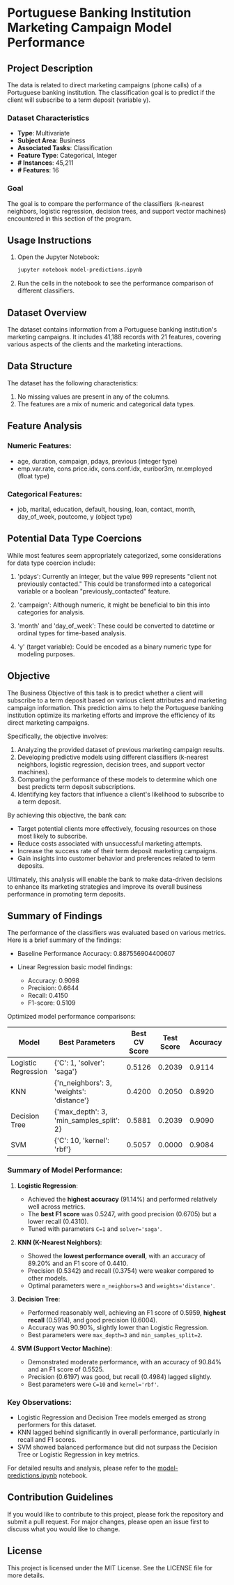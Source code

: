 # Portuguese Banking Institution Marketing Campaign Model Performance

## Project Description
The data is related to direct marketing campaigns (phone calls) of a Portuguese banking institution. The classification goal is to predict if the client will subscribe to a term deposit (variable y).

### Dataset Characteristics
- **Type**: Multivariate
- **Subject Area**: Business
- **Associated Tasks**: Classification
- **Feature Type**: Categorical, Integer
- **# Instances**: 45,211
- **# Features**: 16

### Goal
The goal is to compare the performance of the classifiers (k-nearest neighbors, logistic regression, decision trees, and support vector machines) encountered in this section of the program.

## Usage Instructions
1. Open the Jupyter Notebook:
    ```sh
    jupyter notebook model-predictions.ipynb
    ```
2. Run the cells in the notebook to see the performance comparison of different classifiers.

## Dataset Overview

The dataset contains information from a Portuguese banking institution's marketing campaigns. It includes 41,188 records with 21 features, covering various aspects of the clients and the marketing interactions.

## Data Structure

The dataset has the following characteristics:

1. No missing values are present in any of the columns.
2. The features are a mix of numeric and categorical data types.

## Feature Analysis

### Numeric Features:
- age, duration, campaign, pdays, previous (integer type)
- emp.var.rate, cons.price.idx, cons.conf.idx, euribor3m, nr.employed (float type)

### Categorical Features:
- job, marital, education, default, housing, loan, contact, month, day_of_week, poutcome, y (object type)

## Potential Data Type Coercions

While most features seem appropriately categorized, some considerations for data type coercion include:

1. 'pdays': Currently an integer, but the value 999 represents "client not previously contacted." This could be transformed into a categorical variable or a boolean "previously_contacted" feature.

2. 'campaign': Although numeric, it might be beneficial to bin this into categories for analysis.

3. 'month' and 'day_of_week': These could be converted to datetime or ordinal types for time-based analysis.

4. 'y' (target variable): Could be encoded as a binary numeric type for modeling purposes.


## Objective

The Business Objective of this task is to predict whether a client will subscribe to a term deposit based on various client attributes and marketing campaign information. This prediction aims to help the Portuguese banking institution optimize its marketing efforts and improve the efficiency of its direct marketing campaigns.

Specifically, the objective involves:

1. Analyzing the provided dataset of previous marketing campaign results.
2. Developing predictive models using different classifiers (k-nearest neighbors, logistic regression, decision trees, and support vector machines).
3. Comparing the performance of these models to determine which one best predicts term deposit subscriptions.
4. Identifying key factors that influence a client's likelihood to subscribe to a term deposit.

By achieving this objective, the bank can:

- Target potential clients more effectively, focusing resources on those most likely to subscribe.
- Reduce costs associated with unsuccessful marketing attempts.
- Increase the success rate of their term deposit marketing campaigns.
- Gain insights into customer behavior and preferences related to term deposits.

Ultimately, this analysis will enable the bank to make data-driven decisions to enhance its marketing strategies and improve its overall business performance in promoting term deposits.


## Summary of Findings
The performance of the classifiers was evaluated based on various metrics. Here is a brief summary of the findings:

- Baseline Performance Accuracy: 0.887556904400607
  
- Linear Regression basic model findings:
  - Accuracy: 0.9098
  - Precision: 0.6644
  - Recall: 0.4150
  - F1-score: 0.5109

Optimized model performance comparisons:


| **Model**              | **Best Parameters**                  | **Best CV Score** | **Test Score** | **Accuracy** | **F1 Score** | **Precision** | **Recall** |
|-------------------------|---------------------------------------|-------------------|----------------|--------------|--------------|---------------|------------|
| Logistic Regression     | {'C': 1, 'solver': 'saga'}          | 0.5126            | 0.2039         | 0.9114       | 0.5247       | 0.6705        | 0.4310     |
| KNN                     | {'n_neighbors': 3, 'weights': 'distance'} | 0.4200            | 0.2050         | 0.8920       | 0.4410       | 0.5342        | 0.3754     |
| Decision Tree           | {'max_depth': 3, 'min_samples_split': 2} | 0.5881            | 0.2039         | 0.9090       | 0.5959       | 0.6004        | 0.5914     |
| SVM                     | {'C': 10, 'kernel': 'rbf'}          | 0.5057            | 0.0000         | 0.9084       | 0.5525       | 0.6197        | 0.4984     |


### Summary of Model Performance:

1. **Logistic Regression**:
   - Achieved the **highest accuracy** (91.14%) and performed relatively well across metrics.
   - The **best F1 score** was 0.5247, with good precision (0.6705) but a lower recall (0.4310).
   - Tuned with parameters `C=1` and `solver='saga'`.

2. **KNN (K-Nearest Neighbors)**:
   - Showed the **lowest performance overall**, with an accuracy of 89.20% and an F1 score of 0.4410.
   - Precision (0.5342) and recall (0.3754) were weaker compared to other models.
   - Optimal parameters were `n_neighbors=3` and `weights='distance'`.

3. **Decision Tree**:
   - Performed reasonably well, achieving an F1 score of 0.5959, **highest recall** (0.5914), and good precision (0.6004).
   - Accuracy was 90.90%, slightly lower than Logistic Regression.
   - Best parameters were `max_depth=3` and `min_samples_split=2`.

4. **SVM (Support Vector Machine)**:
   - Demonstrated moderate performance, with an accuracy of 90.84% and an F1 score of 0.5525.
   - Precision (0.6197) was good, but recall (0.4984) lagged slightly.
   - Best parameters were `C=10` and `kernel='rbf'`.

### Key Observations:
- Logistic Regression and Decision Tree models emerged as strong performers for this dataset.
- KNN lagged behind significantly in overall performance, particularly in recall and F1 scores.
- SVM showed balanced performance but did not surpass the Decision Tree or Logistic Regression in key metrics.

For detailed results and analysis, please refer to the [model-predictions.ipynb](https://github.com/sohanit/Portugese-bank-marketing-campaign-model-performance/blob/main/model-predictions.ipynb) notebook.

## Contribution Guidelines
If you would like to contribute to this project, please fork the repository and submit a pull request. For major changes, please open an issue first to discuss what you would like to change.

## License
This project is licensed under the MIT License. See the LICENSE file for more details.